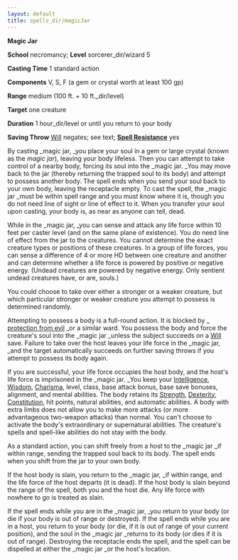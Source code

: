 ```yaml
---
layout: default
title: spells_dir/magicJar
---
```

 **Magic Jar**

**School** necromancy; **Level** sorcerer_dir/wizard 5

**Casting Time** 1 standard action

**Components** V, S, F (a gem or crystal worth at least 100 gp)

**Range** medium (100 ft. + 10 ft._dir/level)

**Target** one creature

**Duration** 1 hour_dir/level or until you return to your body

**Saving Throw** [Will](../combat#_will) negates; see text; **[Spell Resistance](../glossary#_spell-resistance)** yes

By casting _magic jar, _you place your soul in a gem or large crystal (known as the _magic jar_), leaving your body lifeless. Then you can attempt to take control of a nearby body, forcing its soul into the _magic jar. _You may move back to the jar (thereby returning the trapped soul to its body) and attempt to possess another body. The spell ends when you send your soul back to your own body, leaving the receptacle empty. To cast the spell, the _magic jar _must be within spell range and you must know where it is, though you do not need line of sight or line of effect to it. When you transfer your soul upon casting, your body is, as near as anyone can tell, dead.

While in the _magic jar, _you can sense and attack any life force within 10 feet per caster level (and on the same plane of existence). You do need line of effect from the jar to the creatures. You cannot determine the exact creature types or positions of these creatures. In a group of life forces, you can sense a difference of 4 or more HD between one creature and another and can determine whether a life force is powered by positive or negative energy. (Undead creatures are powered by negative energy. Only sentient undead creatures have, or are, souls.)

You could choose to take over either a stronger or a weaker creature, but which particular stronger or weaker creature you attempt to possess is determined randomly.

Attempting to possess a body is a full-round action. It is blocked by _ [protection from evil](protectionFromEvil#_protection-from-evil) _or a similar ward. You possess the body and force the creature's soul into the _magic jar _unless the subject succeeds on a [Will](../combat#_will) save. Failure to take over the host leaves your life force in the _magic jar, _and the target automatically succeeds on further saving throws if you attempt to possess its body again.

If you are successful, your life force occupies the host body, and the host's life force is imprisoned in the _magic jar. _You keep your [Intelligence](../gettingStarted#_intelligence), [Wisdom](../gettingStarted#_wisdom), [Charisma](../gettingStarted#_charisma-new), level, class, base attack bonus, base save bonuses, alignment, and mental abilities. The body retains its [Strength](../gettingStarted#_strength), [Dexterity](../gettingStarted#_dexterity), [Constitution](../gettingStarted#_constitution), hit points, natural abilities, and automatic abilities. A body with extra limbs does not allow you to make more attacks (or more advantageous two-weapon attacks) than normal. You can't choose to activate the body's extraordinary or supernatural abilities. The creature's spells and spell-like abilities do not stay with the body.

As a standard action, you can shift freely from a host to the _magic jar _if within range, sending the trapped soul back to its body. The spell ends when you shift from the jar to your own body.

If the host body is slain, you return to the _magic jar, _if within range, and the life force of the host departs (it is dead). If the host body is slain beyond the range of the spell, both you and the host die. Any life force with nowhere to go is treated as slain.

If the spell ends while you are in the _magic jar, _you return to your body (or die if your body is out of range or destroyed). If the spell ends while you are in a host, you return to your body (or die, if it is out of range of your current position), and the soul in the _magic jar _returns to its body (or dies if it is out of range). Destroying the receptacle ends the spell, and the spell can be dispelled at either the _magic jar _or the host's location.

